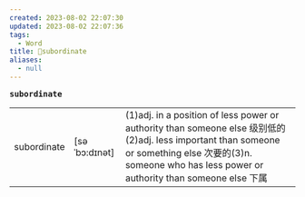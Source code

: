 ```yaml
---
created: 2023-08-02 22:07:30
updated: 2023-08-02 22:07:36
tags:
  - Word
title: 📖subordinate
aliases:
  - null
---
```


<pre><strong>subordinate</strong></pre>
|   |   |   |
|---|---|---|
|subordinate|[səˈbɔ:dɪnət]|(1)adj. in a position of less power or authority than someone else 级别低的(2)adj. less important than someone or something else 次要的(3)n. someone who has less power or authority than someone else 下属|